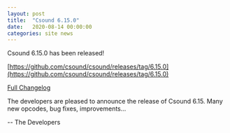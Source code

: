 ```yaml
---
layout: post
title:  "Csound 6.15.0"
date:   2020-08-14 00:00:00
categories: site news 
---
```


Csound 6.15.0 has been released!

[https://github.com/csound/csound/releases/tag/6.15.0](https://github.com/csound/csound/releases/tag/6.15.0)

[Full Changelog](https://github.com/csound/csound/blob/develop/Release_Notes/Version_6.15.md)

The developers are pleased to announce the release of Csound 6.15.
Many new opcodes, bug fixes, improvements...

-- The Developers
